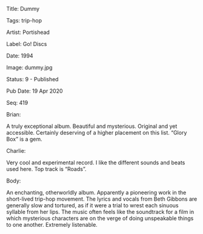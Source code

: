 Title:  Dummy

Tags:   trip-hop

Artist: Portishead

Label:  Go! Discs

Date:   1994

Image:  dummy.jpg

Status: 9 - Published

Pub Date: 19 Apr 2020

Seq:    419

Brian: 

A truly exceptional album. Beautiful and mysterious. Original and yet accessible. Certainly deserving of a higher placement on this list. “Glory Box” is a gem. 

Charlie: 

Very cool and experimental record. I like the different sounds and beats used here. Top track is “Roads”.


Body: 

An enchanting, otherworldly album. Apparently a pioneering work in the short-lived trip-hop movement. The lyrics and vocals from Beth Gibbons are generally slow and tortured, as if it were a trial to wrest each sinuous syllable from her lips. The music often feels like the soundtrack for a film in which mysterious characters are on the verge of doing unspeakable things to one another. Extremely listenable. 


